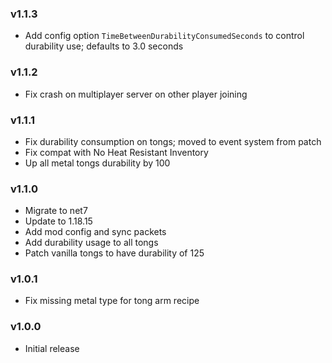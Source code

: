 ### v1.1.3

* Add config option `TimeBetweenDurabilityConsumedSeconds` to control durability use; defaults to 3.0 seconds

### v1.1.2

* Fix crash on multiplayer server on other player joining

### v1.1.1

* Fix durability consumption on tongs; moved to event system from patch
* Fix compat with No Heat Resistant Inventory
* Up all metal tongs durability by 100

### v1.1.0

* Migrate to net7
* Update to 1.18.15
* Add mod config and sync packets
* Add durability usage to all tongs
* Patch vanilla tongs to have durability of 125

### v1.0.1

* Fix missing metal type for tong arm recipe

### v1.0.0

* Initial release